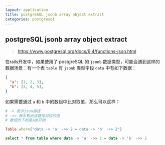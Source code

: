 ```yaml
---
layout: application
title: postgreSQL jsonb array object extract
categories: postgresql
---
```

## postgreSQL jsonb array object extract

> https://www.postgresql.org/docs/9.4/functions-json.html

在rails开发中，如果使用了 postgreSQL 的 `jsonb` 数据类型，可能会遇到这样的数据场景：有一个表 `table` 有 `jsonb` 类型字段 `data` 中有如下数据：

```json
{
  "a": [1, 2, 3],
  "b": [3, 4, 5],
}
```

如果需要通过 `a` 和 `b` 中的数组中比对取值，那么可以这样：
```ruby
# -> 表示json路径
# ->> 表示取出该路径对应的值
# 数组的下标是从0开始

Table.where("data -> 'a' ->> 2 = data -> 'b' ->> 2")
```

```sql
select * from table where data -> 'a' ->> 2 = data -> 'b' ->> 2
```
